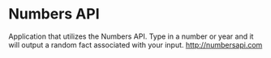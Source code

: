 # Numbers API
Application that utilizes the Numbers API. Type in a number or year and it will output a random fact associated with your input. http://numbersapi.com